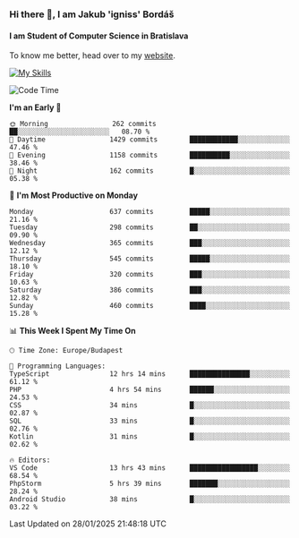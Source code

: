 ### Hi there 👋, I am Jakub 'igniss' Bordáš

#### I am Student of Computer Science in Bratislava
To know me better, head over to my [website](https://bordas.sk).

[![My Skills](https://skillicons.dev/icons?i=js,typescript,html,css,figma,svelte,vue,next,postgresql,nest,express,nodejs)](https://bordas.sk)


<!--START_SECTION:waka-->
![Code Time](http://img.shields.io/badge/Code%20Time-1%2C664%20hrs%204%20mins-blue)

**I'm an Early 🐤** 

```text
🌞 Morning                262 commits         ██░░░░░░░░░░░░░░░░░░░░░░░   08.70 % 
🌆 Daytime                1429 commits        ████████████░░░░░░░░░░░░░   47.46 % 
🌃 Evening                1158 commits        ██████████░░░░░░░░░░░░░░░   38.46 % 
🌙 Night                  162 commits         █░░░░░░░░░░░░░░░░░░░░░░░░   05.38 % 
```
📅 **I'm Most Productive on Monday** 

```text
Monday                   637 commits         █████░░░░░░░░░░░░░░░░░░░░   21.16 % 
Tuesday                  298 commits         ██░░░░░░░░░░░░░░░░░░░░░░░   09.90 % 
Wednesday                365 commits         ███░░░░░░░░░░░░░░░░░░░░░░   12.12 % 
Thursday                 545 commits         █████░░░░░░░░░░░░░░░░░░░░   18.10 % 
Friday                   320 commits         ███░░░░░░░░░░░░░░░░░░░░░░   10.63 % 
Saturday                 386 commits         ███░░░░░░░░░░░░░░░░░░░░░░   12.82 % 
Sunday                   460 commits         ████░░░░░░░░░░░░░░░░░░░░░   15.28 % 
```


📊 **This Week I Spent My Time On** 

```text
🕑︎ Time Zone: Europe/Budapest

💬 Programming Languages: 
TypeScript               12 hrs 14 mins      ███████████████░░░░░░░░░░   61.12 % 
PHP                      4 hrs 54 mins       ██████░░░░░░░░░░░░░░░░░░░   24.53 % 
CSS                      34 mins             █░░░░░░░░░░░░░░░░░░░░░░░░   02.87 % 
SQL                      33 mins             █░░░░░░░░░░░░░░░░░░░░░░░░   02.76 % 
Kotlin                   31 mins             █░░░░░░░░░░░░░░░░░░░░░░░░   02.62 % 

🔥 Editors: 
VS Code                  13 hrs 43 mins      █████████████████░░░░░░░░   68.54 % 
PhpStorm                 5 hrs 39 mins       ███████░░░░░░░░░░░░░░░░░░   28.24 % 
Android Studio           38 mins             █░░░░░░░░░░░░░░░░░░░░░░░░   03.22 % 
```


 Last Updated on 28/01/2025 21:48:18 UTC
<!--END_SECTION:waka-->
